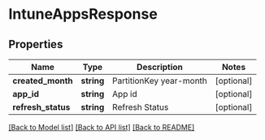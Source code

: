 # IntuneAppsResponse

## Properties
Name | Type | Description | Notes
------------ | ------------- | ------------- | -------------
**created_month** | **string** | PartitionKey year-month | [optional] 
**app_id** | **string** | App id | [optional] 
**refresh_status** | **string** | Refresh Status | [optional] 

[[Back to Model list]](../README.md#documentation-for-models) [[Back to API list]](../README.md#documentation-for-api-endpoints) [[Back to README]](../README.md)


